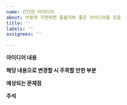 ```yaml
---
name: 간단한 아이디어
about: 어떻게 구현하면 좋을지와 좋은 아이디어들 모음
title: ''
labels: ''
assignees: ''

---
```


**아이디어 내용**

**해당 내용으로 변경할 시 주목할 만한 부분**

**예상되는 문제점**

**주석**
